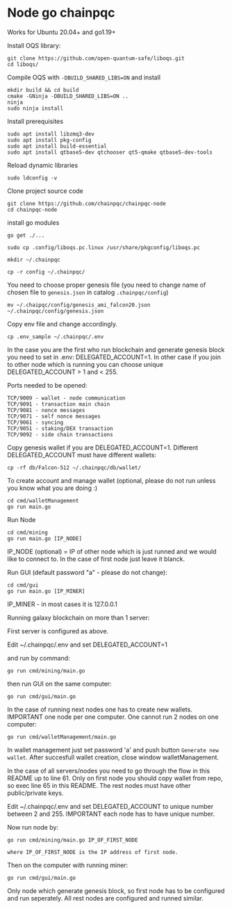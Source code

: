 # Node go chainpqc

Works for Ubuntu 20.04+ and go1.19+

Install OQS library:

    git clone https://github.com/open-quantum-safe/liboqs.git
    cd liboqs/
    
Compile OQS with `-DBUILD_SHARED_LIBS=ON` and install
    
    mkdir build && cd build
    cmake -GNinja -DBUILD_SHARED_LIBS=ON ..    
    ninja
    sudo ninja install

Install prerequisites

    sudo apt install libzmq3-dev
    sudo apt install pkg-config
    sudo apt install build-essential
    sudo apt install qtbase5-dev qtchooser qt5-qmake qtbase5-dev-tools

Reload dynamic libraries

    sudo ldconfig -v

Clone project source code

    git clone https://github.com/chainpqc/chainpqc-node
    cd chainpqc-node

install go modules

    go get ./...

    sudo cp .config/liboqs.pc.linux /usr/share/pkgconfig/liboqs.pc

    mkdir ~/.chainpqc

    cp -r config ~/.chainpqc/

You need to choose proper genesis file (you need to change name of chosen file to `genesis.json` in catalog `.chainpqc/config`)

    mv ~/.chaipqc/config/genesis_ami_falcon20.json ~/.chainpqc/config/genesis.json

Copy env file and change accordingly.

    cp .env_sample ~/.chainpqc/.env

In the case you are the first who run blockchain and generate genesis block you need to set in .env: DELEGATED_ACCOUNT=1. In other case if you join to other node which is running you can choose unique DELEGATED_ACCOUNT > 1 and < 255.

Ports needed to be opened:

    TCP/9009 - wallet - node communication
    TCP/9091 - transaction main chain
    TCP/9081 - nonce messages
    TCP/9071 - self nonce messages
    TCP/9061 - syncing
    TCP/9051 - staking/DEX transaction
    TCP/9092 - side chain transactions

Copy genesis wallet if you are DELEGATED_ACCOUNT=1. Different DELEGATED_ACCOUNT must have different wallets:

    cp -rf db/Falcon-512 ~/.chainpqc/db/wallet/

To create account and manage wallet (optional, please do not run unless you know what you are doing :)

    cd cmd/walletManagement
    go run main.go

Run Node

    cd cmd/mining
    go run main.go [IP_NODE]

IP_NODE (optional) = IP of other node which is just runned and we would like to connect to. In the case of first node just leave it blanck.
    
Run GUI (default password "a" - please do not change):

    cd cmd/gui
    go run main.go [IP_MINER]

IP_MINER - in most cases it is 127.0.0.1

Running galaxy blockchain on more than 1 server:

First server is configured as above.

Edit ~/.chainpqc/.env and set DELEGATED_ACCOUNT=1

and run by command:

    go run cmd/mining/main.go

then run GUI on the same computer:

    go run cmd/gui/main.go

In the case of running next nodes one has to create new wallets. IMPORTANT one node per one computer. One cannot run 2 nodes on one computer:

    go run cmd/walletManagement/main.go
    
In wallet management just set password 'a' and push button `Generate new wallet`. After succesfull wallet creation, close window walletManagement.

In the case of all servers/nodes you need to go through the flow in this README up to line 61. Only on first node you should copy wallet from repo, so exec line 65 in this README. The rest nodes must have other public/private keys.

Edit ~/.chainpqc/.env and set DELEGATED_ACCOUNT to unique number between 2 and 255. IMPORTANT each node has to have unique number.

Now run node by:

    go run cmd/mining/main.go IP_OF_FIRST_NODE
    
    where IP_OF_FIRST_NODE is the IP address of first node.
    
Then on the computer with running miner:

    go run cmd/gui/main.go
    
Only node which generate genesis block, so first node has to be configured and run seperately. All rest nodes are configured and runned similar.
